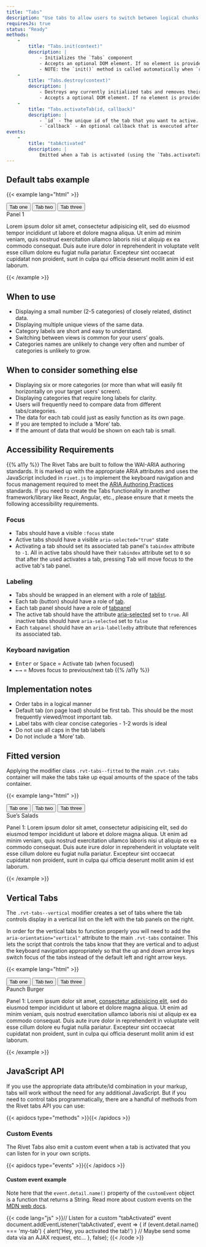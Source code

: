 ```yaml
---
title: "Tabs"
description: "Use tabs to allow users to switch between logical chunks of content without having to leave the current page."
requiresJs: true
status: "Ready"
methods:
    -
        title: "Tabs.init(context)"
        description: |
            - Initializes the `Tabs` component
            - Accepts an optional DOM element. If no element is provided in the argument it defaults to the `document` element.
            - NOTE: the `init()` method is called automatically when `rivet.js` is loaded.
    -
        title: "Tabs.destroy(context)"
        description: |
            - Destroys any currently initialized tabs and removes their event listeners.
            - Accepts a optional DOM element. If no element is provided in the argument it defaults to the `document` element. **NOTE**: the optional `context` argument only needs to be passed into `.destroy()` if a DOM element was passed into the `.init()` method. If so, it must be the DOM element that was passed into `.init()` when the Tabs were initialized.
    -
        title: "Tabs.activateTab(id, callback)"
        description: |
            - `id` - The unique id of the tab that you want to active. The value of the `id` argument should be the value of the `data-tab` attribute which corresponds to the `id` attribute of the tab panel it controls.
            - `callback` - An optional callback that is executed after the tab is activated.
events:
    -
        title: "tabActivated"
        description: |
            Emitted when a Tab is activated (using the `Tabs.activateTab()` method, or via a click on a button with the `data-tab` attribute). The value of the tab `data-tab` attribute is also passed along (if it exists) via the custom event’s detail property and is available to use in your scripts as `event.detail.name()`
---
```

## Default tabs example
{{< example lang="html" >}}<div class="rvt-tabs">
    <div class="rvt-tabs__tablist" role="tablist" aria-label="Rivet tabs">
        <button class="rvt-tabs__tab" role="tab" aria-selected="true" data-tab="tab-1" id="t-one">
            Tab one
        </button>
        <button class="rvt-tabs__tab" role="tab" aria-selected="false" data-tab="tab-2" id="t-two" tabindex="-1">
            Tab two
        </button>
        <button class="rvt-tabs__tab" role="tab" aria-selected="false" data-tab="tab-3" id="t-three" tabindex="-1">
            Tab three
        </button>
    </div>
    <div class="rvt-tabs__panel" tabindex="0" role="tabpanel" id="tab-1" aria-labelledby="t-one">
        <span class="rvt-ts-23 rvt-text-bold">Panel 1</span>
        <p>
            Lorem ipsum dolor sit amet, consectetur adipisicing elit, sed do eiusmod tempor incididunt ut labore et dolore magna aliqua. Ut enim ad minim veniam, quis nostrud exercitation ullamco laboris nisi ut aliquip ex ea commodo consequat. Duis aute irure dolor
            in reprehenderit in voluptate velit esse cillum dolore eu fugiat nulla pariatur. Excepteur sint occaecat cupidatat non proident, sunt in culpa qui officia deserunt mollit anim id est laborum.
        </p>
    </div>
    <div class="rvt-tabs__panel" tabindex="0" role="tabpanel" id="tab-2" aria-labelledby="t-two" hidden="">
        <span class="rvt-ts-23 rvt-text-bold">Panel 2</span>
        <p>
            Duis aute irure dolor in reprehenderit in voluptate velit esse cillum dolore eu fugiat nulla pariatur. Excepteur sint occaecat cupidatat non proident, sunt in culpa qui officia deserunt mollit anim id est laborum.
        </p>
    </div>
    <div class="rvt-tabs__panel" tabindex="0" role="tabpanel" id="tab-3" aria-labelledby="t-three" hidden="">
        <span class="rvt-ts-23 rvt-text-bold">A grid inside a tab panel</span>
        <div class="rvt-grid">
            <div class="rvt-grid__item-4-md-up">
                <p>
                    Duis aute irure dolor in reprehenderit in voluptate velit esse cillum dolore eu fugiat nulla pariatur. Excepteur sint occaecat cupidatat non proident, sunt in culpa qui officia deserunt mollit anim id est laborum.
                </p>
            </div>
            <div class="rvt-grid__item-8-md-up">
                <p>
                    Excepteur sint occaecat cupidatat non proident, sunt in culpa qui officia deserunt mollit anim id est laborum. Duis aute irure dolor in reprehenderit in voluptate velit esse cillum dolore eu fugiat nulla pariatur. Excepteur sint occaecat cupidatat non
                    proident, sunt in culpa qui officia deserunt mollit anim id est laborum.
                </p>
            </div>
        </div>
    </div>
</div>
{{< /example >}}

## When to use
- Displaying a small number (2-5 categories) of closely related, distinct data.
- Displaying multiple unique views of the same data.
- Category labels are short and easy to understand.
- Switching between views is common for your users’ goals.
- Categories names are unlikely to change very often and number of categories is unlikely to grow.

## When to consider something else
- Displaying six or more categories (or more than what will easily fit horizontally on your target users' screen).
- Displaying categories that require long labels for clarity.
- Users will frequently need to compare data from different tabs/categories.
- The data for each tab could just as easily function as its own page.
- If you are tempted to include a ‘More’ tab.
- If the amount of data that would be shown on each tab is small.

## Accessibility Requirements
{{% a11y %}}
The Rivet Tabs are built to follow the WAI-ARIA authoring standards. It is marked up with the appropriate ARIA attributes and uses the JavaScript included in `rivet.js` to implement the keyboard navigation and focus management required to meet the [ARIA Authoring Practices](http://w3c.github.io/aria-practices/) standards. If you need to create the Tabs functionality in another framework/library like React, Angular, etc., please ensure that it meets the following accessibility requirements.

### Focus
- Tabs should have a visible `:focus` state
- Active tabs should have a visible `aria-selected="true"` state
- Activating a tab should set its associated tab panel's `tabindex` attribute to `-1`. All in active tabs should have their `tabindex` attribute set to `0` so that after the used activates a tab, pressing <kbd>Tab</kbd> will move focus to the active tab's tab panel.

### Labeling
- Tabs should be wrapped in an element with a role of [tablist](https://www.w3.org/TR/wai-aria-1.1/#tablist).
- Each tab (button) should have a role of [tab](https://www.w3.org/TR/wai-aria-1.1/#tab).
- Each tab panel should have a role of [tabpanel](https://www.w3.org/TR/wai-aria-1.1/#tabpanel)
- The active tab should have the attribute [aria-selected](https://www.w3.org/TR/wai-aria-1.1/#aria-selected) set to `true`. All inactive tabs should have `aria-selected` set to `false`
- Each `tabpanel` should have an `aria-labelledby` attribute that references its associated tab.

### Keyboard navigation
- <kbd>Enter</kbd> or <kbd>Space</kbd> = Activate tab (when focused)
- <kbd>&larr;</kbd><kbd>&rarr;</kbd> = Moves focus to previous/next tab
{{% /a11y %}}

## Implementation notes
- Order tabs in a logical manner
- Default tab (on page load) should be first tab. This should be the most frequently viewed/most important tab.
- Label tabs with clear concise categories - 1-2 words is ideal
- Do not use all caps in the tab labels
- Do not include a ‘More’ tab.

## Fitted version
Applying the modifier class `.rvt-tabs--fitted` to the main `.rvt-tabs` container will make the tabs take up equal amounts of the space of the tabs container.

{{< example lang="html" >}}<div class="rvt-tabs rvt-tabs--fitted">
    <div class="rvt-tabs__tablist" role="tablist" aria-label="Rivet tabs">
        <button class="rvt-tabs__tab" role="tab" aria-selected="true" data-tab="tab-1-fitted" id="t-one-fitted">
            Tab one
        </button>
        <button class="rvt-tabs__tab" role="tab" aria-selected="false" data-tab="tab-2-fitted" id="t-two-fitted" tabindex="-1">
            Tab two
        </button>
        <button class="rvt-tabs__tab" role="tab" aria-selected="false" data-tab="tab-3-fitted" id="t-three-fitted" tabindex="-1">
            Tab three
        </button>
    </div>
    <div class="rvt-tabs__panel" tabindex="0" role="tabpanel" id="tab-1-fitted" aria-labelledby="t-one-fitted">
        <span class="rvt-ts-26 rvt-text-bold rvt-display-block">Sue’s Salads</span>
        <p>
            Panel 1: Lorem ipsum dolor sit amet, consectetur adipisicing elit, sed do eiusmod tempor incididunt ut labore et dolore magna aliqua. Ut enim ad minim veniam, quis nostrud exercitation ullamco laboris nisi ut aliquip ex ea commodo consequat. Duis aute
            irure dolor in reprehenderit in voluptate velit esse cillum dolore eu fugiat nulla pariatur. Excepteur sint occaecat cupidatat non proident, sunt in culpa qui officia deserunt mollit anim id est laborum.
        </p>
    </div>
    <div class="rvt-tabs__panel" tabindex="0" role="tabpanel" id="tab-2-fitted" aria-labelledby="t-two-fitted" hidden="">
        <span class="rvt-ts-26 rvt-text-bold rvt-display-block">JJ’s Diner</span>
        <p>
            Panel 2: Duis aute irure dolor in reprehenderit in voluptate velit esse cillum dolore eu fugiat nulla pariatur. Excepteur sint occaecat cupidatat non proident, sunt in culpa qui officia deserunt mollit anim id est laborum.
        </p>
    </div>
    <div class="rvt-tabs__panel" tabindex="0" role="tabpanel" id="tab-3-fitted" aria-labelledby="t-three-fitted" hidden="">
        <span class="rvt-ts-26 rvt-text-bold rvt-display-block">Food n’ Stuff</span>
        <p>
            Panel 3: Excepteur sint occaecat cupidatat non proident, sunt in culpa qui officia deserunt mollit anim id est laborum.
        </p>
    </div>
</div>
{{< /example >}}

## Vertical Tabs
The `.rvt-tabs--vertical` modifier creates a set of tabs where the tab controls display in a vertical list on the left with the tab panels on the right.

In order for the vertical tabs to function properly you will need to add the `aria-orientation="vertical"` attribute to the main `.rvt-tabs` container. This lets the script that controls the tabs know that they are vertical and to adjust the keyboard navigation appropriately so that the up and down arrow keys switch focus of the tabs instead of the default left and right arrow keys.

{{< example lang="html" >}}<div class="rvt-tabs rvt-tabs--vertical">
    <div class="rvt-tabs__tablist" role="tablist" aria-orientation="vertical" aria-label="Rivet tabs">
        <button class="rvt-tabs__tab" role="tab" aria-selected="true" aria-controls="tab-1-vertical" id="t-one-vertical">
            Tab one
        </button>
        <button class="rvt-tabs__tab" role="tab" aria-selected="false" aria-controls="tab-2-vertical" id="t-two-vertical" tabindex="-1">
            Tab two
        </button>
        <button class="rvt-tabs__tab" role="tab" aria-selected="false" aria-controls="tab-3-vertical" id="t-three-vertical" tabindex="-1">
            Tab three
        </button>
    </div>
    <div class="rvt-tabs__panel" tabindex="0" role="tabpanel" id="tab-1-vertical" aria-labelledby="t-one-vertical">
        <span class="rvt-ts-26 rvt-text-bold rvt-display-block">Paunch Burger</span>
        <p>
            Panel 1: Lorem ipsum dolor sit amet,
            <a href="#0">consectetur adipisicing elit</a>, sed do eiusmod tempor incididunt ut labore et dolore magna aliqua. Ut enim ad minim veniam, quis nostrud exercitation ullamco laboris nisi ut aliquip ex ea commodo consequat. Duis aute irure dolor
            in reprehenderit in voluptate velit esse cillum dolore eu fugiat nulla pariatur. Excepteur sint occaecat cupidatat non proident, sunt in culpa qui officia deserunt mollit anim id est laborum.
        </p>
    </div>
    <div class="rvt-tabs__panel" tabindex="0" role="tabpanel" id="tab-2-vertical" aria-labelledby="t-two-vertical" hidden="">
        <span class="rvt-ts-26 rvt-text-bold rvt-display-block">JJ’s Diner</span>
        <p>
            Panel 2: Duis aute irure dolor in reprehenderit in voluptate velit esse cillum dolore eu fugiat nulla pariatur. Excepteur sint occaecat cupidatat non proident, sunt in culpa qui officia deserunt mollit anim id est laborum.
        </p>
    </div>
    <div class="rvt-tabs__panel" tabindex="0" role="tabpanel" id="tab-3-vertical" aria-labelledby="t-three-vertical" hidden="">
        <form action="">
            <fieldset>
                <legend class="rvt-sr-only">Sue's Salads Takeout</legend>
                <label for="name">Name</label>
                <input type="text" id="name">
                <label for="salads" class="m-top-md">Salad type</label>
                <select id="salads">
                    <option value="">Cobb</option>
                    <option value="">Ceasar</option>
                    <option value="">Wedge</option>
                    <option value="">Big</option>
                </select>
                <label for="message" class="m-top-md">Message</label>
                <textarea name="message" id="message" class="rvt-m-bottom-md"></textarea>
            </fieldset>
            <div class="m-top-lg rvt-button-group rvt-button-group--right">
                <button type="submit" class="rvt-button">Submit</button>
                <button class="rvt-button rvt-button--plain">Cancel</button>
            </div>
        </form>
    </div>
</div>
{{< /example >}}

## JavaScript API
If you use the appropriate data attribute/id combination in your markup, tabs will work without the need for any additional JavaScript. But if you need to control tabs programmatically, there are a handful of methods from the Rivet tabs API you can use:

{{< apidocs type="methods" >}}{{< /apidocs >}}

### Custom Events
The Rivet Tabs also emit a custom event when a tab is activated that you can listen for in your own scripts.

{{< apidocs type="events" >}}{{< /apidocs >}}

#### Custom event example
Note here that the `event.detail.name()` property of the `customEvent` object is a function that returns a String. Read more about custom events on the [MDN web docs](https://developer.mozilla.org/en-US/docs/Web/API/CustomEvent/CustomEvent).

{{< code lang="js" >}}// Listen for a custom "tabActivated" event
document.addEventListener('tabActivated', event => {
  if (event.detail.name() === 'my-tab') {
    alert('Hey, you activated the tab!')
  }
  // Maybe send some data via an AJAX request, etc...
}, false);
{{< /code >}}